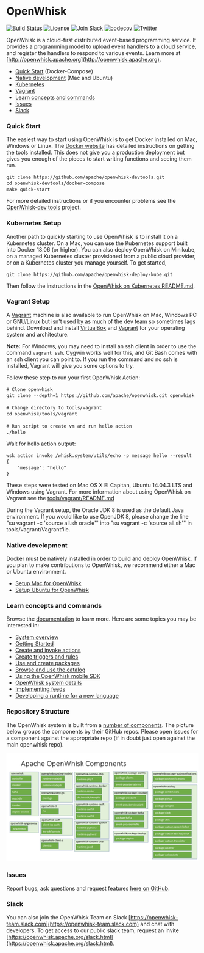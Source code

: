<!--
#
# Licensed to the Apache Software Foundation (ASF) under one or more
# contributor license agreements.  See the NOTICE file distributed with
# this work for additional information regarding copyright ownership.
# The ASF licenses this file to You under the Apache License, Version 2.0
# (the "License"); you may not use this file except in compliance with
# the License.  You may obtain a copy of the License at
#
#     http://www.apache.org/licenses/LICENSE-2.0
#
# Unless required by applicable law or agreed to in writing, software
# distributed under the License is distributed on an "AS IS" BASIS,
# WITHOUT WARRANTIES OR CONDITIONS OF ANY KIND, either express or implied.
# See the License for the specific language governing permissions and
# limitations under the License.
#
-->

# OpenWhisk

[![Build Status](https://travis-ci.org/apache/openwhisk.svg?branch=master)](https://travis-ci.org/apache/openwhisk)
[![License](https://img.shields.io/badge/license-Apache--2.0-blue.svg)](http://www.apache.org/licenses/LICENSE-2.0)
[![Join Slack](https://img.shields.io/badge/join-slack-9B69A0.svg)](http://slack.openwhisk.org/)
[![codecov](https://codecov.io/gh/apache/openwhisk/branch/master/graph/badge.svg)](https://codecov.io/gh/apache/openwhisk)
[![Twitter](https://img.shields.io/twitter/follow/openwhisk.svg?style=social&logo=twitter)](https://twitter.com/intent/follow?screen_name=openwhisk)

OpenWhisk is a cloud-first distributed event-based programming service. It provides a programming model to upload event handlers to a cloud service, and register the handlers to respond to various events. Learn more at [http://openwhisk.apache.org](http://openwhisk.apache.org).


* [Quick Start](#quick-start) (Docker-Compose)
* [Native development](#native-development) (Mac and Ubuntu)
* [Kubernetes](#kubernetes-setup)
* [Vagrant](#vagrant-setup)
* [Learn concepts and commands](#learn-concepts-and-commands)
* [Issues](#issues)
* [Slack](#slack)

### Quick Start
The easiest way to start using OpenWhisk is to get Docker installed on Mac, Windows or Linux. The [Docker website](https://docs.docker.com/install/) has detailed instructions on getting the tools installed. This does not give you a production deployment but gives you enough of the pieces to start writing functions and seeing them run.

```
git clone https://github.com/apache/openwhisk-devtools.git
cd openwhisk-devtools/docker-compose
make quick-start
```

For more detailed instructions or if you encounter problems see the [OpenWhisk-dev tools](https://github.com/apache/openwhisk-devtools/blob/master/docker-compose/README.md) project.

### Kubernetes Setup

Another path to quickly starting to use OpenWhisk is to install it on a Kubernetes cluster.  On a Mac, you can use the Kubernetes support built into Docker 18.06 (or higher). You can also deploy OpenWhisk on Minikube, on a managed Kubernetes cluster provisioned from a public cloud provider, or on a Kubernetes cluster you manage yourself. To get started,

```
git clone https://github.com/apache/openwhisk-deploy-kube.git
```

Then follow the instructions in the [OpenWhisk on Kubernetes README.md](https://github.com/apache/openwhisk-deploy-kube/blob/master/README.md).

### Vagrant Setup
A [Vagrant](http://vagrantup.com) machine is also available to run OpenWhisk on Mac, Windows PC or GNU/Linux but isn't used by as much of the dev team so sometimes lags behind.
Download and install [VirtualBox](https://www.virtualbox.org/wiki/Downloads) and [Vagrant](https://www.vagrantup.com/downloads.html) for your operating system and architecture.

**Note:** For Windows, you may need to install an ssh client in order to use the command `vagrant ssh`. Cygwin works well for this, and Git Bash comes with an ssh client you can point to. If you run the command and no ssh is installed, Vagrant will give you some options to try.

Follow these step to run your first OpenWhisk Action:
```
# Clone openwhisk
git clone --depth=1 https://github.com/apache/openwhisk.git openwhisk

# Change directory to tools/vagrant
cd openwhisk/tools/vagrant

# Run script to create vm and run hello action
./hello
```

Wait for hello action output:
```
wsk action invoke /whisk.system/utils/echo -p message hello --result
{
    "message": "hello"
}
```

These steps were tested on Mac OS X El Capitan, Ubuntu 14.04.3 LTS and Windows using Vagrant.
For more information about using OpenWhisk on Vagrant see the [tools/vagrant/README.md](tools/vagrant/README.md)

During the Vagrant setup, the Oracle JDK 8 is used as the default Java environment. If you would like to use OpenJDK 8, please change the line "su vagrant -c 'source all.sh oracle'" into "su vagrant -c 'source all.sh'" in tools/vagrant/Vagrantfile.

### Native development

Docker must be natively installed in order to build and deploy OpenWhisk.
If you plan to make contributions to OpenWhisk, we recommend either a Mac or Ubuntu environment.

* [Setup Mac for OpenWhisk](tools/macos/README.md)
* [Setup Ubuntu for OpenWhisk](tools/ubuntu-setup/README.md)

### Learn concepts and commands

Browse the [documentation](docs/) to learn more. Here are some topics you may be
interested in:

- [System overview](docs/about.md)
- [Getting Started](docs/README.md)
- [Create and invoke actions](docs/actions.md)
- [Create triggers and rules](docs/triggers_rules.md)
- [Use and create packages](docs/packages.md)
- [Browse and use the catalog](docs/catalog.md)
- [Using the OpenWhisk mobile SDK](docs/mobile_sdk.md)
- [OpenWhisk system details](docs/reference.md)
- [Implementing feeds](docs/feeds.md)
- [Developing a runtime for a new language](docs/actions-actionloop.md)

### Repository Structure

The OpenWhisk system is built from a [number of components](docs/dev/modules.md).  The picture below groups the components by their GitHub repos. Please open issues for a component against the appropriate repo (if in doubt just open against the main openwhisk repo).

![component/repo mapping](docs/images/components_to_repos.png)

### Issues

Report bugs, ask questions and request features [here on GitHub](../../issues).

### Slack

You can also join the OpenWhisk Team on Slack [https://openwhisk-team.slack.com](https://openwhisk-team.slack.com) and chat with developers. To get access to our public slack team, request an invite [https://openwhisk.apache.org/slack.html](https://openwhisk.apache.org/slack.html).

